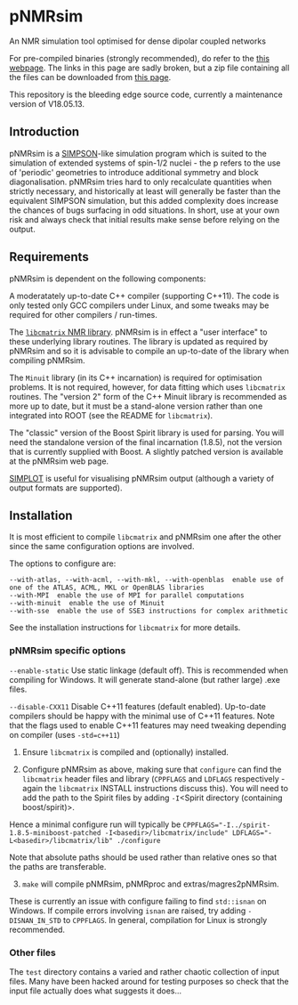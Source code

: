 # pNMRsim
An NMR simulation tool optimised for dense dipolar coupled networks

For pre-compiled binaries (strongly recommended), do refer to the [this webpage](https://www.durham.ac.uk/departments/academic/chemistry/about-us/solid-state-nmr/research-profile/equipment-and-software/pnmrsim/).
The links in this page are sadly broken, but a zip file containing all the files can be downloaded from [this page](https://www.dur.ac.uk/paul.hodgkinson/pNMRsim).

This repository is the bleeding edge source code, currently a maintenance version of V18.05.13.

## Introduction

pNMRsim is a [SIMPSON](https://inano.au.dk/about/research-centers-and-projects/nmr/software/simpson)-like simulation program which is suited to the simulation of extended systems of spin-1/2 nuclei - the p refers to the use of 'periodic' geometries to introduce additional symmetry and block diagonalisation. pNMRsim tries hard to only recalculate quantities when strictly necessary, and historically at least will generally be faster than the equivalent SIMPSON simulation, but this added complexity does increase the chances of bugs surfacing in odd situations.  In short, use at your own risk and always check that initial results make sense before relying on the output.

## Requirements

pNMRsim is dependent on the following components:

A moderatately up-to-date C++ compiler (supporting C++11).  The code is only tested only GCC compilers under Linux, and some tweaks may be required for other compilers / run-times.

The [`libcmatrix` NMR library](https://github.com/dch0ph/libcmatrix).  pNMRsim is in effect a "user interface" to these underlying library routines.  The library is updated as required by pNMRsim and so it is advisable to compile an up-to-date of the library when compiling pNMRsim. 

The `Minuit` library (in its C++ incarnation) is required for optimisation problems.  It is not required, however, for data fitting which uses `libcmatrix` routines.  The "version 2" form of the C++ Minuit library is recommended as more up to date, but it must be a stand-alone version rather than one integrated into ROOT (see the README for `libcmatrix`).

The "classic" version of the Boost Spirit library is used for parsing. You will need the standalone version of the final incarnation (1.8.5), not the version that is currently supplied with Boost. A slightly patched version is available at the pNMRsim web page.
 
[SIMPLOT](https://inano.au.dk/about/research-centers-and-projects/nmr/software/simpson) is useful for visualising pNMRsim output (although a variety of output formats are supported).


## Installation

It is most efficient to compile `libcmatrix` and pNMRsim one after the other since the same configuration options are involved.

The options to configure are:
```
--with-atlas, --with-acml, --with-mkl, --with-openblas  enable use of one of the ATLAS, ACML, MKL or OpenBLAS libraries 
--with-MPI  enable the use of MPI for parallel computations
--with-minuit  enable the use of Minuit
--with-sse  enable the use of SSE3 instructions for complex arithmetic 
```

See the installation instructions for `libcmatrix` for more details.


### pNMRsim specific options

`--enable-static`  Use static linkage (default off). This is recommended when compiling for Windows. It will generate stand-alone (but rather large) .exe files.

`--disable-CXX11`  Disable C++11 features (default enabled). Up-to-date compilers should be happy with the minimal use of C++11 features. Note that the flags used to enable C++11 features may need tweaking depending on compiler (uses `-std=c++11`)


1.  Ensure `libcmatrix` is compiled and (optionally) installed.

2.  Configure pNMRsim as above, making sure that `configure` can find the `libcmatrix` header files and library (`CPPFLAGS` and `LDFLAGS` respectively - again the `libcmatrix` INSTALL instructions discuss this).  You will need to add the path to the Spirit files by adding `-I`<Spirit directory (containing boost/spirit)>.

Hence a minimal configure run will typically be
`CPPFLAGS="-I../spirit-1.8.5-miniboost-patched -I<basedir>/libcmatrix/include" LDFLAGS="-L<basedir>/libcmatrix/lib" ./configure`

Note that absolute paths should be used rather than relative ones so that the paths are transferable.

3.  `make` will compile pNMRsim, pNMRproc and extras/magres2pNMRsim.

These is currently an issue with configure failing to find `std::isnan` on Windows. If compile errors involving `isnan` are raised, try adding `-DISNAN_IN_STD` to `CPPFLAGS`. In general, compilation for Linux is strongly recommended.


### Other files
The `test` directory contains a varied and rather chaotic collection of input files.  Many have been hacked around for testing purposes so check that the input file actually does what suggests it does...
